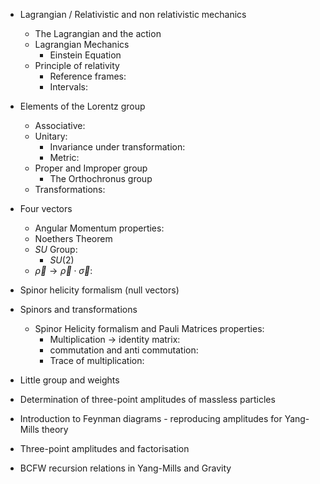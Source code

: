 
* Lagrangian / Relativistic and non relativistic mechanics
  * The Lagrangian and the action
  * Lagrangian Mechanics
    * Einstein Equation
  * Principle of relativity
    * Reference frames:
    * Intervals:
* Elements of the Lorentz group
  * Associative:
  * Unitary:
    * Invariance under transformation:
    * Metric:
  * Proper and Improper group
    * The Orthochronus group
  * Transformations:


* Four vectors
  * Angular Momentum properties:
  * Noethers Theorem
  * $SU$ Group:
    * $SU(2)$
  * $\vec{\rho} \to \vec{\rho}\cdot\vec{\sigma}$:

* Spinor helicity formalism (null vectors)
* Spinors and transformations
  * Spinor Helicity formalism and Pauli Matrices properties:
    * Multiplication $\to$ identity matrix:
    * commutation and anti commutation:
    * Trace of multiplication:

* Little group and weights
* Determination of three-point amplitudes of massless particles
* Introduction to Feynman diagrams - reproducing amplitudes for Yang-Mills theory
* Three-point amplitudes and factorisation
* BCFW recursion relations in Yang-Mills and Gravity
